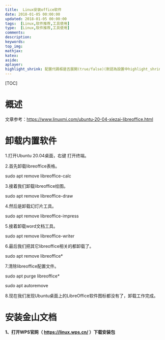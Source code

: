 ```yaml
---
title:  Linux安装office软件
date: 2018-01-05 00:00:00
updated: 2018-01-05 00:00:00
tags:  [Linux,软件推荐,工具使用]
type:  [Linux,软件推荐,工具使用]
comments:
description:
keywords:
top_img:
mathjax:
katex:
aside:
aplayer:
highlight_shrink: 配置代碼框是否展開(true/false)(默認為設置中highlight_shrink的配置)
---
```


[TOC]

# 概述

文章参考：https://www.linuxmi.com/ubuntu-20-04-xiezai-libreoffice.html



# 卸载内置软件

1.打开Ubuntu 20.04桌面，右键 打开终端。

2.首先卸载libreoffice表格。

sudo apt remove libreoffice-calc

3.接着我们卸载libreoffice绘图。

sudo apt remove libreoffice-draw

4.然后是卸载幻灯片工具。

sudo apt remove libreoffice-impress

5.接着卸载word文档工具。

sudo apt remove libreoffice-writer

6.最后我们把其它libreoffice相关的都卸载了。

sudo apt remove libreoffice*

7.清除libreoffice配置文件。

sudo apt purge libreoffice*

sudo apt autoremove

8.现在我们发现Ubuntu桌面上的LibreOffice软件图标都没有了，卸载工作完成。



# 安装金山文档

**1、打开WPS官网（ https://linux.wps.cn/ ）下载安装包**


